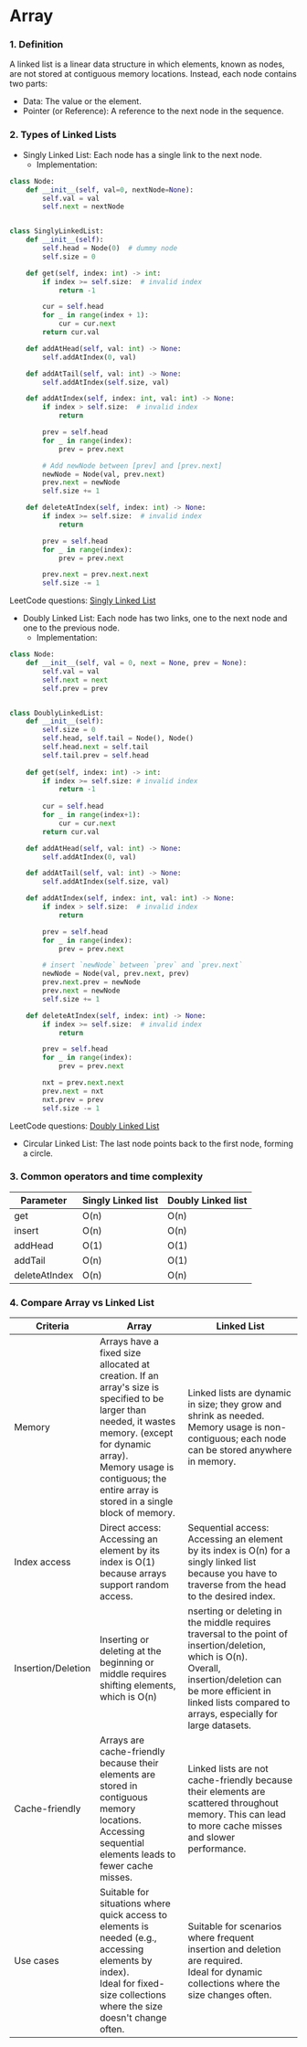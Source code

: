 # Array
### 1. Definition
A linked list is a linear data structure in which elements, known as nodes, are not stored at contiguous memory locations. Instead, each node contains two parts:
- Data: The value or the element.
- Pointer (or Reference): A reference to the next node in the sequence.

### 2. Types of Linked Lists
- Singly Linked List: Each node has a single link to the next node.
    - Implementation:
```python
class Node:
    def __init__(self, val=0, nextNode=None):
        self.val = val
        self.next = nextNode


class SinglyLinkedList:
    def __init__(self):
        self.head = Node(0)  # dummy node
        self.size = 0

    def get(self, index: int) -> int:
        if index >= self.size:  # invalid index
            return -1

        cur = self.head
        for _ in range(index + 1):
            cur = cur.next
        return cur.val

    def addAtHead(self, val: int) -> None:
        self.addAtIndex(0, val)

    def addAtTail(self, val: int) -> None:
        self.addAtIndex(self.size, val)

    def addAtIndex(self, index: int, val: int) -> None:
        if index > self.size:  # invalid index
            return

        prev = self.head
        for _ in range(index):
            prev = prev.next

        # Add newNode between [prev] and [prev.next]
        newNode = Node(val, prev.next)
        prev.next = newNode
        self.size += 1

    def deleteAtIndex(self, index: int) -> None:
        if index >= self.size:  # invalid index
            return

        prev = self.head
        for _ in range(index):
            prev = prev.next

        prev.next = prev.next.next
        self.size -= 1
```
LeetCode questions: [Singly Linked List](https://leetcode.com/tag/linked-list/)

- Doubly Linked List: Each node has two links, one to the next node and one to the previous node.
    - Implementation:
```python
class Node:
    def __init__(self, val = 0, next = None, prev = None):
        self.val = val
        self.next = next
        self.prev = prev


class DoublyLinkedList:
    def __init__(self):
        self.size = 0
        self.head, self.tail = Node(), Node()
        self.head.next = self.tail
        self.tail.prev = self.head
        
    def get(self, index: int) -> int:
        if index >= self.size: # invalid index
            return -1
            
        cur = self.head
        for _ in range(index+1):
            cur = cur.next
        return cur.val

    def addAtHead(self, val: int) -> None:
        self.addAtIndex(0, val)

    def addAtTail(self, val: int) -> None:
        self.addAtIndex(self.size, val)

    def addAtIndex(self, index: int, val: int) -> None:
        if index > self.size:  # invalid index
            return

        prev = self.head
        for _ in range(index):
            prev = prev.next

        # insert `newNode` between `prev` and `prev.next`
        newNode = Node(val, prev.next, prev)
        prev.next.prev = newNode
        prev.next = newNode
        self.size += 1

    def deleteAtIndex(self, index: int) -> None:
        if index >= self.size:  # invalid index
            return

        prev = self.head
        for _ in range(index):
            prev = prev.next

        nxt = prev.next.next
        prev.next = nxt
        nxt.prev = prev
        self.size -= 1
```

LeetCode questions: [Doubly Linked List](https://leetcode.com/tag/doubly-linked-list/)
- Circular Linked List: The last node points back to the first node, forming a circle.

### 3. Common operators and time complexity

| Parameter | Singly Linked list | Doubly Linked list |
|-----------|--------------------|--------------------|
| get | O(n) | O(n) |
| insert | O(n) | O(n) |
| addHead| O(1) | O(1) |
| addTail| O(n) | O(1) |
| deleteAtIndex | O(n) | O(n) |

### 4. Compare Array vs Linked List
| Criteria | Array | Linked List |
|----------|-------|-------------|
| Memory| Arrays have a fixed size allocated at creation. If an array's size is specified to be larger than needed, it wastes memory. (except for dynamic array).<br>  Memory usage is contiguous; the entire array is stored in a single block of memory.| Linked lists are dynamic in size; they grow and shrink as needed. <br> Memory usage is non-contiguous; each node can be stored anywhere in memory. |
| Index access | Direct access: Accessing an element by its index is O(1) because arrays support random access. | Sequential access: Accessing an element by its index is O(n) for a singly linked list because you have to traverse from the head to the desired index. |
| Insertion/Deletion | Inserting or deleting at the beginning or middle requires shifting elements, which is O(n) | nserting or deleting in the middle requires traversal to the point of insertion/deletion, which is O(n). <br> Overall, insertion/deletion can be more efficient in linked lists compared to arrays, especially for large datasets. |
| Cache-friendly | Arrays are cache-friendly because their elements are stored in contiguous memory locations. Accessing sequential elements leads to fewer cache misses. | Linked lists are not cache-friendly because their elements are scattered throughout memory. This can lead to more cache misses and slower performance. |
| Use cases | Suitable for situations where quick access to elements is needed (e.g., accessing elements by index). <br> Ideal for fixed-size collections where the size doesn't change often. | Suitable for scenarios where frequent insertion and deletion are required. <br> Ideal for dynamic collections where the size changes often. |